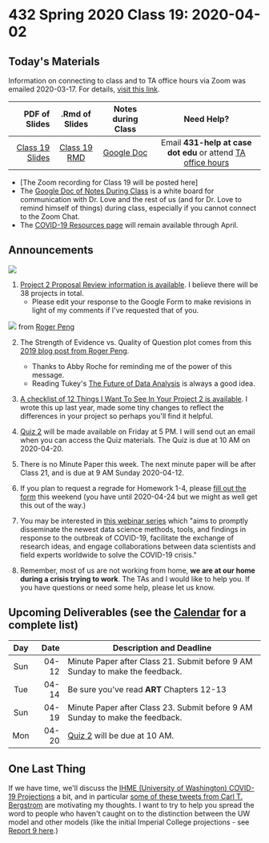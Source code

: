 # 432 Spring 2020 Class 19: 2020-04-02

## Today's Materials

Information on connecting to class and to TA office hours via Zoom was emailed 2020-03-17. For details, [visit this link](https://github.com/THOMASELOVE/2020-432/blob/master/zoom.md). 

PDF of Slides | .Rmd of Slides | Notes during Class | Need Help? 
------------: | :------------------: | :---------------------------: | :------------------------:
[Class 19 Slides](https://github.com/THOMASELOVE/2020-432/blob/master/classes/class19/432_2020_slides19.pdf) | [Class 19 RMD](https://github.com/THOMASELOVE/2020-432/blob/master/classes/class19/432_2020_slides19.Rmd) | [Google Doc](https://docs.google.com/document/d/1VpnXK654mVLJKMnbxMyhvLSEaOwyZhO2itaMf1a3N4U/edit?usp=sharing) | Email **431-help at case dot edu** or attend [TA office hours](https://github.com/THOMASELOVE/2020-432/blob/master/calendar.md#ta-office-hours)

- [The Zoom recording for Class 19 will be posted here]
- The [Google Doc of Notes During Class](https://docs.google.com/document/d/1VpnXK654mVLJKMnbxMyhvLSEaOwyZhO2itaMf1a3N4U/edit?usp=sharing) is a white board for communication with Dr. Love and the rest of us (and for Dr. Love to remind himself of things) during class, especially if you cannot connect to the Zoom Chat.
- The [COVID-19 Resources page](https://github.com/THOMASELOVE/2020-432/blob/master/covid19resources.md) will remain available through April.

## Announcements

![](https://github.com/THOMASELOVE/2020-432/blob/master/classes/class19/figures/rq.png)

1. [Project 2 Proposal Review information is available](https://github.com/THOMASELOVE/2020-432/blob/master/projects/project2/proposals/review.md). I believe there will be 38 projects in total.
    - Please edit your response to the Google Form to make revisions in light of my comments if I've requested that of you.

![](https://github.com/THOMASELOVE/2020-432/blob/master/classes/class19/figures/peng_2019-04-17.png) from [Roger Peng](https://simplystatistics.org/2019/04/17/tukey-design-thinking-and-better-questions/)

2. The Strength of Evidence vs. Quality of Question plot comes from this [2019 blog post from Roger Peng](https://simplystatistics.org/2019/04/17/tukey-design-thinking-and-better-questions/). 
    - Thanks to Abby Roche for reminding me of the power of this message. 
    - Reading Tukey's [The Future of Data Analysis](https://projecteuclid.org/euclid.aoms/1177704711) is always a good idea.

3. [A checklist of 12 Things I Want To See In Your Project 2 is available](https://github.com/THOMASELOVE/2020-432/blob/master/projects/project2/README.md#new-advice-is-there-anything-specific-you-want-to-see-in-project-2). I wrote this up last year, made some tiny changes to reflect the differences in your project so perhaps you'll find it helpful.

4. [Quiz 2](https://github.com/THOMASELOVE/2020-432/tree/master/quizzes/quiz2) will be made available on Friday at 5 PM. I will send out an email when you can access the Quiz materials. The Quiz is due at 10 AM on 2020-04-20.

5. There is no Minute Paper this week. The next minute paper will be after Class 21, and is due at 9 AM Sunday 2020-04-12. 

6. If you plan to request a regrade for Homework 1-4, please [fill out the form](http://bit.ly/432-2020-homework-regrade-requests) this weekend (you have until 2020-04-24 but we might as well get this out of the way.)

7. You may be interested in [this webinar series](https://statds.org/events/webinar_dsa2020/index.html) which "aims to promptly
disseminate the newest data science methods, tools, and findings in response to the outbreak of COVID-19, facilitate the exchange of
research ideas, and engage collaborations between data scientists and field experts worldwide to solve the COVID-19 crisis."

8. Remember, most of us are not working from home, **we are at our home during a crisis trying to work**. The TAs and I would like to help you. If you have questions or need some help, please let us know.

## Upcoming Deliverables (see the [Calendar](https://github.com/THOMASELOVE/2020-432/blob/master/calendar.md) for a complete list)

Day | Date  | Description and Deadline
:--: | ----: | ----------------------------------------------------------------------------------------------
Sun | 04-12 | Minute Paper after Class 21. Submit before 9 AM Sunday to make the feedback.
Tue | 04-14 | Be sure you've read **ART** Chapters 12-13
Sun | 04-19 | Minute Paper after Class 23. Submit before 9 AM Sunday to make the feedback.
Mon | 04-20 | [Quiz 2](https://github.com/THOMASELOVE/2020-432/tree/master/quizzes/quiz2) will be due at 10 AM.


## One Last Thing

If we have time, we'll discuss the [IHME (University of Washington) COVID-19 Projections](https://covid19.healthdata.org/projections) a bit, and in particular [some of these tweets from Carl T. Bergstrom](https://twitter.com/CT_Bergstrom/status/1244815009303023616?s=20) are motivating my thoughts. I want to try to help you spread the word to people who haven't caught on to the distinction between the UW model and other models (like the initial Imperial College projections - see [Report 9 here](https://www.imperial.ac.uk/mrc-global-infectious-disease-analysis/covid-19/).)
